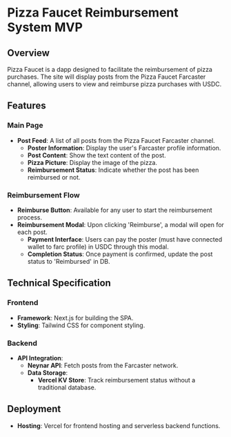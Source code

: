 # Pizza Faucet Reimbursement System MVP

## Overview
Pizza Faucet is a dapp designed to facilitate the reimbursement of pizza purchases. The site will display posts from the Pizza Faucet Farcaster channel, allowing users to view and reimburse pizza purchases with USDC.

## Features

### Main Page
- **Post Feed**: A list of all posts from the Pizza Faucet Farcaster channel.
  - **Poster Information**: Display the user's Farcaster profile information.
  - **Post Content**: Show the text content of the post.
  - **Pizza Picture**: Display the image of the pizza.
  - **Reimbursement Status**: Indicate whether the post has been reimbursed or not.
  
### Reimbursement Flow
- **Reimburse Button**: Available for any user to start the reimbursement process.
- **Reimbursement Modal**: Upon clicking 'Reimburse', a modal will open for each post.
  - **Payment Interface**: Users can pay the poster (must have connected wallet to farc profile) in USDC through this modal.
  - **Completion Status**: Once payment is confirmed, update the post status to 'Reimbursed' in DB.

## Technical Specification

### Frontend
- **Framework**: Next.js for building the SPA.
- **Styling**: Tailwind CSS for component styling.

### Backend
- **API Integration**: 
  - **Neynar API**: Fetch posts from the Farcaster network.
  - **Data Storage**: 
    - **Vercel KV Store**: Track reimbursement status without a traditional database.

## Deployment
- **Hosting**: Vercel for frontend hosting and serverless backend functions.

